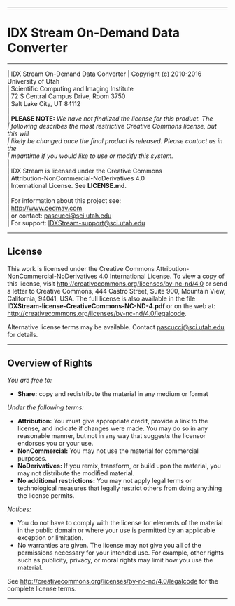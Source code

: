 -----------------------------------------------
IDX Stream On-Demand Data Converter
===============================================
-----------------------------------------------

| IDX Stream On-Demand Data Converter
| Copyright (c) 2010-2016 University of Utah  
| Scientific Computing and Imaging Institute  
| 72 S Central Campus Drive, Room 3750  
| Salt Lake City, UT 84112  
|  
| **PLEASE NOTE:** *We have not finalized the license for this product. The  
| following describes the most restrictive Creative Commons license, but this will  
| likely be changed once the final product is released. Please contact us in the  
| meantime if you would like to use or modify this system.*  
|  
| IDX Stream is licensed under the Creative Commons  
| Attribution-NonCommercial-NoDerivatives 4.0  
| International License. See **LICENSE.md**.  
|  
| For information about this project see:  
| <http://www.cedmav.com>  
| or contact: <pascucci@sci.utah.edu>  
| For support: <IDXStream-support@sci.utah.edu>  

--------------------------------------
License
--------------------------------------

This work is licensed under the Creative Commons Attribution-NonCommercial-NoDerivatives 4.0 International License. 
To view a copy of this license, visit <http://creativecommons.org/licenses/by-nc-nd/4.0> or 
send a letter to Creative Commons, 444 Castro Street, Suite 900, Mountain View, California, 94041, USA.
The full license is also available in the file **IDXStream-license-CreativeCommons-NC-ND-4.pdf** or on the web at:
<http://creativecommons.org/licenses/by-nc-nd/4.0/legalcode>.

Alternative license terms may be available. Contact <pascucci@sci.utah.edu> for details.

--------------------------------------
Overview of Rights
--------------------------------------

*You are free to:*

* **Share:** copy and redistribute the material in any medium or format

*Under the following terms:*

* **Attribution:** You must give appropriate credit, provide a link to the license, and indicate if changes were made. You may do so in any reasonable manner, but not in any way that suggests the licensor endorses you or your use.
* **NonCommercial:** You may not use the material for commercial purposes.
* **NoDerivatives:** If you remix, transform, or build upon the material, you may not distribute the modified material.
* **No additional restrictions:** You may not apply legal terms or technological measures that legally restrict others from doing anything the license permits.

*Notices:*

* You do not have to comply with the license for elements of the material in the public domain or where your use is permitted by an applicable exception or limitation.
* No warranties are given. The license may not give you all of the permissions necessary for your intended use. For example, other rights such as publicity, privacy, or moral rights may limit how you use the material.

See <http://creativecommons.org/licenses/by-nc-nd/4.0/legalcode> for the complete license terms.

--------------------------------------
